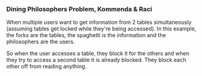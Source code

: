 ### Dining Philosophers Problem, Kommenda & Raci

 
When multiple users want to get information from 2 tables simultaneously (assuming tables get locked while they're being accessed). In this example, the forks are the tables, the spaghetti is the information and the philosophers are the users.

So when the user accesses a table, they block it for the others and when they try to access a second table it is already blocked. They block each other off from reading anything.
